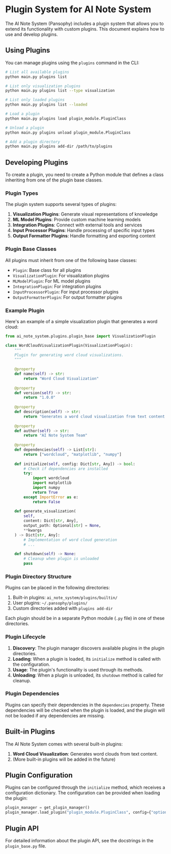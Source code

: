 # Plugin System for AI Note System

The AI Note System (Pansophy) includes a plugin system that allows you to extend its functionality with custom plugins. This document explains how to use and develop plugins.

## Using Plugins

You can manage plugins using the `plugins` command in the CLI:

```bash
# List all available plugins
python main.py plugins list

# List only visualization plugins
python main.py plugins list --type visualization

# List only loaded plugins
python main.py plugins list --loaded

# Load a plugin
python main.py plugins load plugin_module.PluginClass

# Unload a plugin
python main.py plugins unload plugin_module.PluginClass

# Add a plugin directory
python main.py plugins add-dir /path/to/plugins
```

## Developing Plugins

To create a plugin, you need to create a Python module that defines a class inheriting from one of the plugin base classes.

### Plugin Types

The plugin system supports several types of plugins:

1. **Visualization Plugins**: Generate visual representations of knowledge
2. **ML Model Plugins**: Provide custom machine learning models
3. **Integration Plugins**: Connect with external tools and services
4. **Input Processor Plugins**: Handle processing of specific input types
5. **Output Formatter Plugins**: Handle formatting and exporting content

### Plugin Base Classes

All plugins must inherit from one of the following base classes:

- `Plugin`: Base class for all plugins
- `VisualizationPlugin`: For visualization plugins
- `MLModelPlugin`: For ML model plugins
- `IntegrationPlugin`: For integration plugins
- `InputProcessorPlugin`: For input processor plugins
- `OutputFormatterPlugin`: For output formatter plugins

### Example Plugin

Here's an example of a simple visualization plugin that generates a word cloud:

```python
from ai_note_system.plugins.plugin_base import VisualizationPlugin

class WordCloudVisualizationPlugin(VisualizationPlugin):
    """
    Plugin for generating word cloud visualizations.
    """
    
    @property
    def name(self) -> str:
        return "Word Cloud Visualization"
    
    @property
    def version(self) -> str:
        return "1.0.0"
    
    @property
    def description(self) -> str:
        return "Generates a word cloud visualization from text content."
    
    @property
    def author(self) -> str:
        return "AI Note System Team"
    
    @property
    def dependencies(self) -> List[str]:
        return ["wordcloud", "matplotlib", "numpy"]
    
    def initialize(self, config: Dict[str, Any]) -> bool:
        # Check if dependencies are installed
        try:
            import wordcloud
            import matplotlib
            import numpy
            return True
        except ImportError as e:
            return False
    
    def generate_visualization(
        self,
        content: Dict[str, Any],
        output_path: Optional[str] = None,
        **kwargs
    ) -> Dict[str, Any]:
        # Implementation of word cloud generation
        # ...
        
    def shutdown(self) -> None:
        # Cleanup when plugin is unloaded
        pass
```

### Plugin Directory Structure

Plugins can be placed in the following directories:

1. Built-in plugins: `ai_note_system/plugins/builtin/`
2. User plugins: `~/.pansophy/plugins/`
3. Custom directories added with `plugins add-dir`

Each plugin should be in a separate Python module (`.py` file) in one of these directories.

### Plugin Lifecycle

1. **Discovery**: The plugin manager discovers available plugins in the plugin directories.
2. **Loading**: When a plugin is loaded, its `initialize` method is called with the configuration.
3. **Usage**: The plugin's functionality is used through its methods.
4. **Unloading**: When a plugin is unloaded, its `shutdown` method is called for cleanup.

### Plugin Dependencies

Plugins can specify their dependencies in the `dependencies` property. These dependencies will be checked when the plugin is loaded, and the plugin will not be loaded if any dependencies are missing.

## Built-in Plugins

The AI Note System comes with several built-in plugins:

1. **Word Cloud Visualization**: Generates word clouds from text content.
2. (More built-in plugins will be added in the future)

## Plugin Configuration

Plugins can be configured through the `initialize` method, which receives a configuration dictionary. The configuration can be provided when loading the plugin:

```python
plugin_manager = get_plugin_manager()
plugin_manager.load_plugin("plugin_module.PluginClass", config={"option": "value"})
```

## Plugin API

For detailed information about the plugin API, see the docstrings in the `plugin_base.py` file.